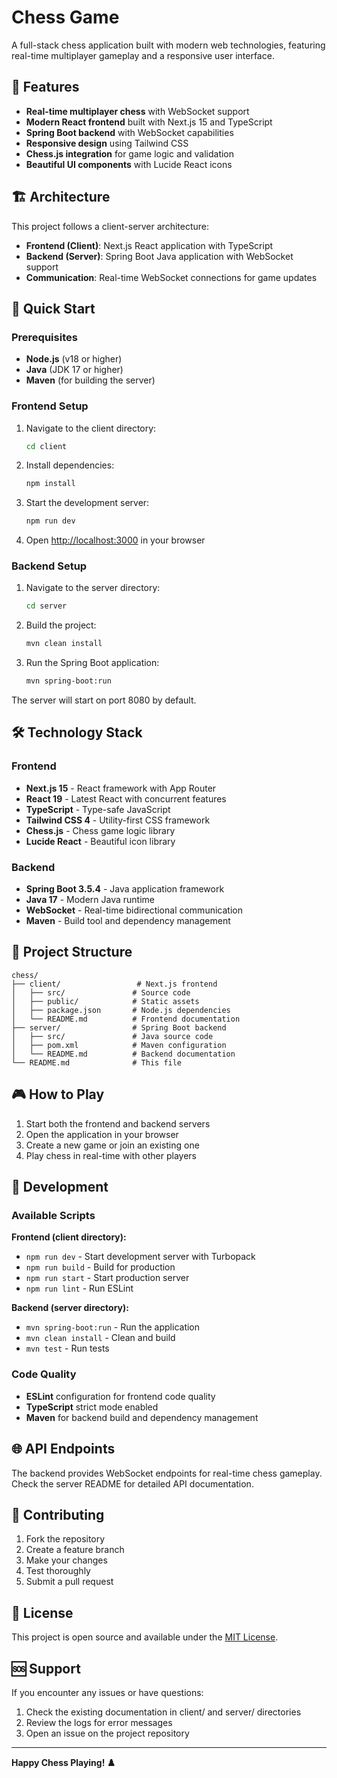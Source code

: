# Chess Game

A full-stack chess application built with modern web technologies, featuring real-time multiplayer gameplay and a responsive user interface.

## 🎯 Features

- **Real-time multiplayer chess** with WebSocket support
- **Modern React frontend** built with Next.js 15 and TypeScript
- **Spring Boot backend** with WebSocket capabilities
- **Responsive design** using Tailwind CSS
- **Chess.js integration** for game logic and validation
- **Beautiful UI components** with Lucide React icons

## 🏗️ Architecture

This project follows a client-server architecture:

- **Frontend (Client)**: Next.js React application with TypeScript
- **Backend (Server)**: Spring Boot Java application with WebSocket support
- **Communication**: Real-time WebSocket connections for game updates

## 🚀 Quick Start

### Prerequisites

- **Node.js** (v18 or higher)
- **Java** (JDK 17 or higher)
- **Maven** (for building the server)

### Frontend Setup

1. Navigate to the client directory:
   ```bash
   cd client
   ```

2. Install dependencies:
   ```bash
   npm install
   ```

3. Start the development server:
   ```bash
   npm run dev
   ```

4. Open [http://localhost:3000](http://localhost:3000) in your browser

### Backend Setup

1. Navigate to the server directory:
   ```bash
   cd server
   ```

2. Build the project:
   ```bash
   mvn clean install
   ```

3. Run the Spring Boot application:
   ```bash
   mvn spring-boot:run
   ```

The server will start on port 8080 by default.

## 🛠️ Technology Stack

### Frontend
- **Next.js 15** - React framework with App Router
- **React 19** - Latest React with concurrent features
- **TypeScript** - Type-safe JavaScript
- **Tailwind CSS 4** - Utility-first CSS framework
- **Chess.js** - Chess game logic library
- **Lucide React** - Beautiful icon library

### Backend
- **Spring Boot 3.5.4** - Java application framework
- **Java 17** - Modern Java runtime
- **WebSocket** - Real-time bidirectional communication
- **Maven** - Build tool and dependency management

## 📁 Project Structure

```
chess/
├── client/                 # Next.js frontend
│   ├── src/               # Source code
│   ├── public/            # Static assets
│   ├── package.json       # Node.js dependencies
│   └── README.md          # Frontend documentation
├── server/                # Spring Boot backend
│   ├── src/               # Java source code
│   ├── pom.xml            # Maven configuration
│   └── README.md          # Backend documentation
└── README.md              # This file
```

## 🎮 How to Play

1. Start both the frontend and backend servers
2. Open the application in your browser
3. Create a new game or join an existing one
4. Play chess in real-time with other players

## 🔧 Development

### Available Scripts

**Frontend (client directory):**
- `npm run dev` - Start development server with Turbopack
- `npm run build` - Build for production
- `npm run start` - Start production server
- `npm run lint` - Run ESLint

**Backend (server directory):**
- `mvn spring-boot:run` - Run the application
- `mvn clean install` - Clean and build
- `mvn test` - Run tests

### Code Quality

- **ESLint** configuration for frontend code quality
- **TypeScript** strict mode enabled
- **Maven** for backend build and dependency management

## 🌐 API Endpoints

The backend provides WebSocket endpoints for real-time chess gameplay. Check the server README for detailed API documentation.

## 🤝 Contributing

1. Fork the repository
2. Create a feature branch
3. Make your changes
4. Test thoroughly
5. Submit a pull request

## 📄 License

This project is open source and available under the [MIT License](LICENSE).

## 🆘 Support

If you encounter any issues or have questions:
1. Check the existing documentation in client/ and server/ directories
2. Review the logs for error messages
3. Open an issue on the project repository

---

**Happy Chess Playing! ♟️**
